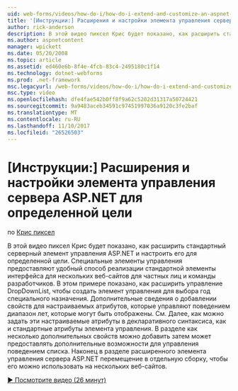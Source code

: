 ```yaml
---
uid: web-forms/videos/how-do-i/how-do-i-extend-and-customize-an-aspnet-server-control-for-a-specific-purpose
title: '[Инструкции:] Расширения и настройки элемента управления сервера ASP.NET для определенной цели | Документы Microsoft'
author: rick-anderson
description: В этой видео пиксел Крис будет показано, как расширить стандартный серверный элемент управления ASP.NET и настроить его для определенной цели. Специальные элементы управления предоставляют c...
ms.author: aspnetcontent
manager: wpickett
ms.date: 05/20/2008
ms.topic: article
ms.assetid: ed460e6b-8f4e-4fcb-83c4-2495180c1f14
ms.technology: dotnet-webforms
ms.prod: .net-framework
msc.legacyurl: /web-forms/videos/how-do-i/how-do-i-extend-and-customize-an-aspnet-server-control-for-a-specific-purpose
msc.type: video
ms.openlocfilehash: dfe4fae542b0ff8f9a62c5202d31317a50724421
ms.sourcegitcommit: 9a9483aceb34591c97451997036a9120c3fe2baf
ms.translationtype: MT
ms.contentlocale: ru-RU
ms.lasthandoff: 11/10/2017
ms.locfileid: "26526503"
---
```

<a name="how-do-i-extend-and-customize-an-aspnet-server-control-for-a-specific-purpose"></a>[Инструкции:] Расширения и настройки элемента управления сервера ASP.NET для определенной цели
====================
по [Крис пиксел](https://twitter.com/chrispels)

В этой видео пиксел Крис будет показано, как расширить стандартный серверный элемент управления ASP.NET и настроить его для определенной цели. Специальные элементы управления предоставляют удобный способ реализации стандартной элементы интерфейса для нескольких веб-сайтов для частных лиц и команды разработчиков. В этом примере показано, как расширить управление DropDownList, чтобы создать элемент управления для выбора год специального назначения. Дополнительные сведения о добавлении свойств для настраиваемых атрибутов, которые управляют поведением диапазон лет, которые могут быть отображены. См. Далее, как можно задать эти настраиваемые атрибуты в декларативного синтаксиса, как и стандартные атрибуты элемента управления. В разделе как несколько дополнительных свойств можно добавить затем может предоставлять дополнительные возможности для управления поведением списка. Наконец в разделе расширенного элемента управления сервера ASP.NET перемещение в отдельную сборку, чтобы его можно использовать на нескольких веб-сайтов.

[&#9654; Посмотрите видео (26 минут)](https://channel9.msdn.com/Blogs/ASP-NET-Site-Videos/how-do-i-extend-and-customize-an-aspnet-server-control-for-a-specific-purpose)
